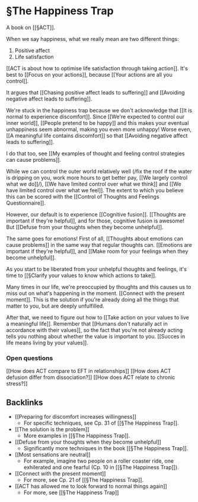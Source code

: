 # §The Happiness Trap
A book on [[§ACT]].

When we say happiness, what we really mean are two different things:
1. Positive affect
2. Life satisfaction

[[ACT is about how to optimise life satisfaction through taking action]]. It's best to [[Focus on your actions]],  because [[Your actions are all you control]].

It argues that [[Chasing positive affect leads to suffering]] and [[Avoiding negative affect leads to suffering]].

We're stuck in the happiness trap because we don't acknowledge that [[It is normal to experience discomfort]]. Since [[We're expected to control our inner world]], [[People pretend to be happy]] and this makes your eventual unhappiness seem abnormal, making you even more unhappy! Worse even, [[A meaningful life contains discomfort]] so that [[Avoiding negative affect leads to suffering]].

I do that too, see [[My examples of thought and feeling control strategies can cause problems]].

While we can control the outer world relatively well (/fix the roof if the water is dripping on you, work more hours to get better pay, [[We largely control what we do]]/), [[We have limited control over what we think]] and [[We have limited control over what we feel]]. The extent to which you believe this can be scored with the [[Control of Thoughts and Feelings Questionnaire]].

However, our default is to experience [[Cognitive fusion]]. [[Thoughts are important if they're helpful]], and for those, cognitive fusion is awesome! But [[Defuse from your thoughts when they become unhelpful]].

The same goes for emotions! First of all, [[Thoughts about emotions can cause problems]] in the same way that regular thoughts can. [[Emotions are important if they're helpful]], and [[Make room for your feelings when they become unhelpful]].

As you start to be liberated from your unhelpful thoughts and feelings, it's time to [[§Clarify your values to know which actions to take]].

Many times in our life, we're preoccupied by thoughts and this causes us to miss out on what's happening in the moment. [[Connect with the present moment]].  This is the solution if you're already doing all the things that matter to you, but are deeply unfulfilled.

After that, we need to figure out how to [[Take action on your values to live a meaningful life]]. Remember that [[Humans don't naturally act in accordance with their values]], so the fact that you're not already acting tells you nothing about whether the value is important to you. [[Succes in life means living by your values]].

### Open questions
[[How does ACT compare to EFT in relationships]]
[[How does ACT defusion differ from dissociation?]]
[[How does ACT relate to chronic stress?]]

## Backlinks
* [[Preparing for discomfort increases willingness]]
	* For specific techniques, see Cp. 31 of [[§The Happiness Trap]].
* [[The solution is the problem]]
	* More examples in [[§The Happiness Trap]].
* [[Defuse from your thoughts when they become unhelpful]]
	* Significantly more techniques in the book [[§The Happiness Trap]].
* [[Most sensations are neutral]]
	* For example, imagine two people on a roller coaster ride, one exhilerated and one fearful (Cp. 10 in [[§The Happiness Trap]]).
* [[Connect with the present moment]]
	* For more, see Cp. 21 of [[§The Happiness Trap]].
* [[ACT has allowed me to look forward to normal things again]]
	* For more, see [[§The Happiness Trap]]

<!-- #Life -->

<!-- {BearID:29DAC452-ADD8-4330-B734-479F1488150A-15756-00001303262F9277} -->
